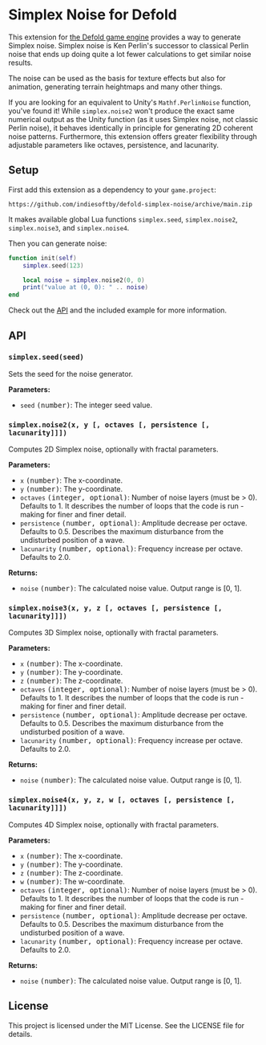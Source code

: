 # Simplex Noise for Defold

This extension for [the Defold game engine](https://defold.com/) provides a way to generate Simplex noise. Simplex noise is Ken Perlin's successor to classical Perlin noise that ends up doing quite a lot fewer calculations to get similar noise results.

The noise can be used as the basis for texture effects but also for animation, generating terrain heightmaps and many other things.

If you are looking for an equivalent to Unity's `Mathf.PerlinNoise` function, you've found it! While `simplex.noise2` won't produce the exact same numerical output as the Unity function (as it uses Simplex noise, not classic Perlin noise), it behaves identically in principle for generating 2D coherent noise patterns. Furthermore, this extension offers greater flexibility through adjustable parameters like octaves, persistence, and lacunarity.

## Setup

First add this extension as a dependency to your `game.project`:

    https://github.com/indiesoftby/defold-simplex-noise/archive/main.zip

It makes available global Lua functions `simplex.seed`, `simplex.noise2`, `simplex.noise3`, and `simplex.noise4`.

Then you can generate noise:

```lua
function init(self)
    simplex.seed(123)

    local noise = simplex.noise2(0, 0)
    print("value at (0, 0): " .. noise)
end
```

Check out the [API](#api) and the included example for more information.

## API

### `simplex.seed(seed)`
Sets the seed for the noise generator.

**Parameters:**
 * `seed` <kbd>(number)</kbd>: The integer seed value.

### `simplex.noise2(x, y [, octaves [, persistence [, lacunarity]]])`
Computes 2D Simplex noise, optionally with fractal parameters.

**Parameters:**
 * `x` <kbd>(number)</kbd>: The x-coordinate.
 * `y` <kbd>(number)</kbd>: The y-coordinate.
 * `octaves` <kbd>(integer, optional)</kbd>: Number of noise layers (must be > 0). Defaults to 1. It describes the number of loops that the code is run - making for finer and finer detail.
 * `persistence` <kbd>(number, optional)</kbd>: Amplitude decrease per octave. Defaults to 0.5. Describes the maximum disturbance from the undisturbed position of a wave.
 * `lacunarity` <kbd>(number, optional)</kbd>: Frequency increase per octave. Defaults to 2.0.

**Returns:**
 * `noise` <kbd>(number)</kbd>: The calculated noise value. Output range is [0, 1].

### `simplex.noise3(x, y, z [, octaves [, persistence [, lacunarity]]])`
Computes 3D Simplex noise, optionally with fractal parameters.

**Parameters:**
 * `x` <kbd>(number)</kbd>: The x-coordinate.
 * `y` <kbd>(number)</kbd>: The y-coordinate.
 * `z` <kbd>(number)</kbd>: The z-coordinate.
 * `octaves` <kbd>(integer, optional)</kbd>: Number of noise layers (must be > 0). Defaults to 1. It describes the number of loops that the code is run - making for finer and finer detail.
 * `persistence` <kbd>(number, optional)</kbd>: Amplitude decrease per octave. Defaults to 0.5. Describes the maximum disturbance from the undisturbed position of a wave.
 * `lacunarity` <kbd>(number, optional)</kbd>: Frequency increase per octave. Defaults to 2.0.

**Returns:**
 * `noise` <kbd>(number)</kbd>: The calculated noise value. Output range is [0, 1].

### `simplex.noise4(x, y, z, w [, octaves [, persistence [, lacunarity]]])`
Computes 4D Simplex noise, optionally with fractal parameters.

**Parameters:**
 * `x` <kbd>(number)</kbd>: The x-coordinate.
 * `y` <kbd>(number)</kbd>: The y-coordinate.
 * `z` <kbd>(number)</kbd>: The z-coordinate.
 * `w` <kbd>(number)</kbd>: The w-coordinate.
 * `octaves` <kbd>(integer, optional)</kbd>: Number of noise layers (must be > 0). Defaults to 1. It describes the number of loops that the code is run - making for finer and finer detail.
 * `persistence` <kbd>(number, optional)</kbd>: Amplitude decrease per octave. Defaults to 0.5. Describes the maximum disturbance from the undisturbed position of a wave.
 * `lacunarity` <kbd>(number, optional)</kbd>: Frequency increase per octave. Defaults to 2.0.

**Returns:**
 * `noise` <kbd>(number)</kbd>: The calculated noise value. Output range is [0, 1].

## License

This project is licensed under the MIT License. See the LICENSE file for details.
